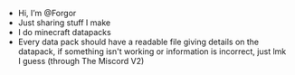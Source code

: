 - Hi, I’m @Forgor
- Just sharing stuff I make
- I do minecraft datapacks
- Every data pack should have a readable file giving details on the datapack, if something isn't working or information is incorrect, just lmk I guess (through The Miscord V2)

<!---
Forgorton/Forgorton is a ✨ special ✨ repository because its `README.md` (this file) appears on your GitHub profile.
You can click the Preview link to take a look at your changes.
--->
